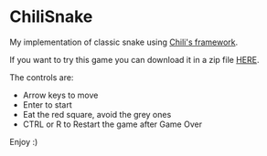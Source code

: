 # ChiliSnake
My implementation of classic snake using [Chili's framework](https://github.com/planetchili/chili_framework).

If you want to try this game you can download it in a zip file [HERE](https://mega.nz/#!OJxUlC4Z!98nsugZJt_TAi99kq5qs3nuJ2bsvQzKY0orm_tEwMIk).

The controls are:
  * Arrow keys to move
  * Enter to start
  * Eat the red square, avoid the grey ones
  * CTRL or R to Restart the game after Game Over
  
Enjoy :)
